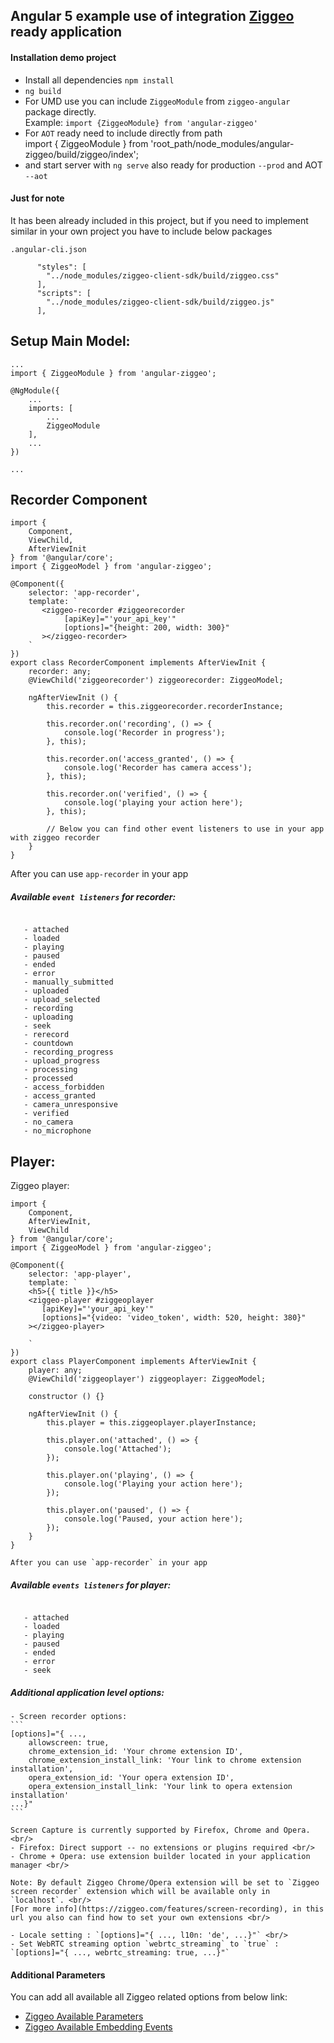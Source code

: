 ## Angular 5 example use of integration [Ziggeo](https://ziggeo.com) ready application

#### Installation demo project
- Install all dependencies `npm install`
- `ng build`
- For UMD use you can include `ZiggeoModule` from `ziggeo-angular` package directly.<br/>
Example: `import {ZiggeoModule} from 'angular-ziggeo'`
- For `AOT` ready need to include directly from path <br/>
import { ZiggeoModule } from 'root_path/node_modules/angular-ziggeo/build/ziggeo/index'; <br/>
- and start server with `ng serve` also ready for production `--prod` and AOT `--aot`


#### Just for note
It has been already included in this project, but if you need to implement similar in your own project you have to include below packages<br/>

`.angular-cli.json`
```
      "styles": [
        "../node_modules/ziggeo-client-sdk/build/ziggeo.css"
      ],
      "scripts": [
        "../node_modules/ziggeo-client-sdk/build/ziggeo.js"
      ],
```

## Setup Main Model:
```$angular
...
import { ZiggeoModule } from 'angular-ziggeo';

@NgModule({
    ...
    imports: [
        ...
        ZiggeoModule
    ],
    ...
})

...

```

## Recorder Component

```$angular
import {
    Component,
    ViewChild,
    AfterViewInit
} from '@angular/core';
import { ZiggeoModel } from 'angular-ziggeo';

@Component({
    selector: 'app-recorder',
    template: `
       <ziggeo-recorder #ziggeorecorder
            [apiKey]="'your_api_key'"
            [options]="{height: 200, width: 300}"
       ></ziggeo-recorder>
    `
})
export class RecorderComponent implements AfterViewInit {
    recorder: any;
    @ViewChild('ziggeorecorder') ziggeorecorder: ZiggeoModel;

    ngAfterViewInit () {
        this.recorder = this.ziggeorecorder.recorderInstance;

        this.recorder.on('recording', () => {
            console.log('Recorder in progress');
        }, this);

        this.recorder.on('access_granted', () => {
            console.log('Recorder has camera access');
        }, this);

        this.recorder.on('verified', () => {
            console.log('playing your action here');
        }, this);

        // Below you can find other event listeners to use in your app with ziggeo recorder
    }
}
```
After you can use `app-recorder` in your app

##### Available `event listeners` for recorder:

```react2html

   - attached
   - loaded
   - playing
   - paused
   - ended
   - error
   - manually_submitted
   - uploaded
   - upload_selected
   - recording
   - uploading
   - seek
   - rerecord
   - countdown
   - recording_progress
   - upload_progress
   - processing
   - processed
   - access_forbidden
   - access_granted
   - camera_unresponsive
   - verified
   - no_camera
   - no_microphone
```

## Player:

Ziggeo player:

```$xslt
import {
    Component,
    AfterViewInit,
    ViewChild
} from '@angular/core';
import { ZiggeoModel } from 'angular-ziggeo';

@Component({
    selector: 'app-player',
    template: `
    <h5>{{ title }}</h5>
    <ziggeo-player #ziggeoplayer
       [apiKey]="'your_api_key'"
       [options]="{video: 'video_token', width: 520, height: 380}"
    ></ziggeo-player>

    `
})
export class PlayerComponent implements AfterViewInit {
    player: any;
    @ViewChild('ziggeoplayer') ziggeoplayer: ZiggeoModel;

    constructor () {}

    ngAfterViewInit () {
        this.player = this.ziggeoplayer.playerInstance;

        this.player.on('attached', () => {
            console.log('Attached');
        });

        this.player.on('playing', () => {
            console.log('Playing your action here');
        });

        this.player.on('paused', () => {
            console.log('Paused, your action here');
        });
    }
}

After you can use `app-recorder` in your app

```
##### Available `events listeners` for player:
```angular

   - attached
   - loaded
   - playing
   - paused
   - ended
   - error
   - seek
```

##### Additional application level options:
    - Screen recorder options:
    ```
    [options]="{ ...,
        allowscreen: true,
        chrome_extension_id: 'Your chrome extension ID',
        chrome_extension_install_link: 'Your link to chrome extension installation',
        opera_extension_id: 'Your opera extension ID',
        opera_extension_install_link: 'Your link to opera extension installation'
    ...}"
    ```

    Screen Capture is currently supported by Firefox, Chrome and Opera. <br/>
    - Firefox: Direct support -- no extensions or plugins required <br/>
    - Chrome + Opera: use extension builder located in your application manager <br/>

    Note: By default Ziggeo Chrome/Opera extension will be set to `Ziggeo screen recorder` extension which will be available only in `localhost`. <br/>
    [For more info](https://ziggeo.com/features/screen-recording), in this url you also can find how to set your own extensions <br/>

    - Locale setting : `[options]="{ ..., l10n: 'de', ...}"` <br/>
    - Set WebRTC streaming option `webrtc_streaming` to `true` : `[options]="{ ..., webrtc_streaming: true, ...}"`


#### Additional Parameters

You can add all available all Ziggeo related options from below link:
- [Ziggeo Available Parameters](https://ziggeo.com/docs/sdks/javascript/browser-integration/parameters#javascript-revision=v1-stable&javascript-version=v2)
- [Ziggeo Available Embedding Events](https://ziggeo.com/docs/sdks/javascript/browser-interaction/events#javascript-revision=v1-r29&javascript-version=v2)